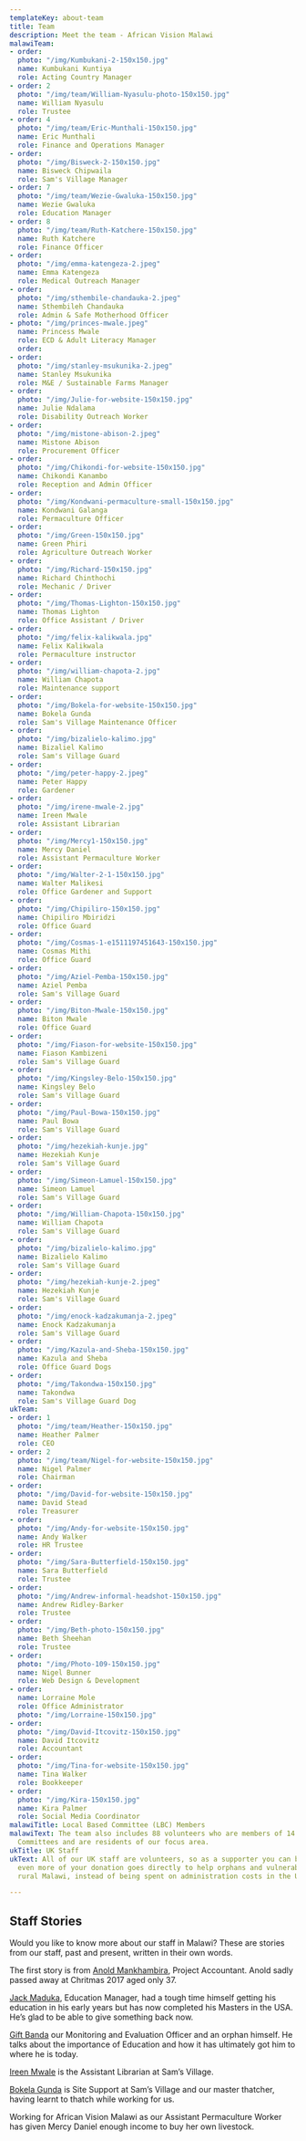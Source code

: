 ```yaml
---
templateKey: about-team
title: Team
description: Meet the team - African Vision Malawi
malawiTeam:
- order: 
  photo: "/img/Kumbukani-2-150x150.jpg"
  name: Kumbukani Kuntiya
  role: Acting Country Manager
- order: 2
  photo: "/img/team/William-Nyasulu-photo-150x150.jpg"
  name: William Nyasulu
  role: Trustee
- order: 4
  photo: "/img/team/Eric-Munthali-150x150.jpg"
  name: Eric Munthali
  role: Finance and Operations Manager
- order: 
  photo: "/img/Bisweck-2-150x150.jpg"
  name: Bisweck Chipwaila
  role: Sam's Village Manager
- order: 7
  photo: "/img/team/Wezie-Gwaluka-150x150.jpg"
  name: Wezie Gwaluka
  role: Education Manager
- order: 8
  photo: "/img/team/Ruth-Katchere-150x150.jpg"
  name: Ruth Katchere
  role: Finance Officer
- order: 
  photo: "/img/emma-katengeza-2.jpeg"
  name: Emma Katengeza
  role: Medical Outreach Manager
- order: 
  photo: "/img/sthembile-chandauka-2.jpeg"
  name: Sthembileh Chandauka
  role: Admin & Safe Motherhood Officer
- photo: "/img/princes-mwale.jpeg"
  name: Princess Mwale
  role: ECD & Adult Literacy Manager
  order: 
- order: 
  photo: "/img/stanley-msukunika-2.jpeg"
  name: Stanley Msukunika
  role: M&E / Sustainable Farms Manager
- order: 
  photo: "/img/Julie-for-website-150x150.jpg"
  name: Julie Ndalama
  role: Disability Outreach Worker
- order: 
  photo: "/img/mistone-abison-2.jpeg"
  name: Mistone Abison
  role: Procurement Officer
- order: 
  photo: "/img/Chikondi-for-website-150x150.jpg"
  name: Chikondi Kanambo
  role: Reception and Admin Officer
- order: 
  photo: "/img/Kondwani-permaculture-small-150x150.jpg"
  name: Kondwani Galanga
  role: Permaculture Officer
- order: 
  photo: "/img/Green-150x150.jpg"
  name: Green Phiri
  role: Agriculture Outreach Worker
- order: 
  photo: "/img/Richard-150x150.jpg"
  name: Richard Chinthochi
  role: Mechanic / Driver
- order: 
  photo: "/img/Thomas-Lighton-150x150.jpg"
  name: Thomas Lighton
  role: Office Assistant / Driver
- order: 
  photo: "/img/felix-kalikwala.jpg"
  name: Felix Kalikwala
  role: Permaculture instructor
- order: 
  photo: "/img/william-chapota-2.jpg"
  name: William Chapota
  role: Maintenance support
- order: 
  photo: "/img/Bokela-for-website-150x150.jpg"
  name: Bokela Gunda
  role: Sam's Village Maintenance Officer
- order: 
  photo: "/img/bizalielo-kalimo.jpg"
  name: Bizaliel Kalimo
  role: Sam's Village Guard
- order: 
  photo: "/img/peter-happy-2.jpeg"
  name: Peter Happy
  role: Gardener
- order: 
  photo: "/img/irene-mwale-2.jpg"
  name: Ireen Mwale
  role: Assistant Librarian
- order: 
  photo: "/img/Mercy1-150x150.jpg"
  name: Mercy Daniel
  role: Assistant Permaculture Worker
- order: 
  photo: "/img/Walter-2-1-150x150.jpg"
  name: Walter Malikesi
  role: Office Gardener and Support
- order: 
  photo: "/img/Chipiliro-150x150.jpg"
  name: Chipiliro Mbiridzi
  role: Office Guard
- order: 
  photo: "/img/Cosmas-1-e1511197451643-150x150.jpg"
  name: Cosmas Mithi
  role: Office Guard
- order: 
  photo: "/img/Aziel-Pemba-150x150.jpg"
  name: Aziel Pemba
  role: Sam's Village Guard
- order: 
  photo: "/img/Biton-Mwale-150x150.jpg"
  name: Biton Mwale
  role: Office Guard
- order: 
  photo: "/img/Fiason-for-website-150x150.jpg"
  name: Fiason Kambizeni
  role: Sam's Village Guard
- order: 
  photo: "/img/Kingsley-Belo-150x150.jpg"
  name: Kingsley Belo
  role: Sam's Village Guard
- order: 
  photo: "/img/Paul-Bowa-150x150.jpg"
  name: Paul Bowa
  role: Sam's Village Guard
- order: 
  photo: "/img/hezekiah-kunje.jpg"
  name: Hezekiah Kunje
  role: Sam's Village Guard
- order: 
  photo: "/img/Simeon-Lamuel-150x150.jpg"
  name: Simeon Lamuel
  role: Sam's Village Guard
- order: 
  photo: "/img/William-Chapota-150x150.jpg"
  name: William Chapota
  role: Sam's Village Guard
- order: 
  photo: "/img/bizalielo-kalimo.jpg"
  name: Bizalielo Kalimo
  role: Sam's Village Guard
- order: 
  photo: "/img/hezekiah-kunje-2.jpeg"
  name: Hezekiah Kunje
  role: Sam's Village Guard
- order: 
  photo: "/img/enock-kadzakumanja-2.jpeg"
  name: Enock Kadzakumanja
  role: Sam's Village Guard
- order: 
  photo: "/img/Kazula-and-Sheba-150x150.jpg"
  name: Kazula and Sheba
  role: Office Guard Dogs
- order: 
  photo: "/img/Takondwa-150x150.jpg"
  name: Takondwa
  role: Sam's Village Guard Dog
ukTeam:
- order: 1
  photo: "/img/team/Heather-150x150.jpg"
  name: Heather Palmer
  role: CEO
- order: 2
  photo: "/img/team/Nigel-for-website-150x150.jpg"
  name: Nigel Palmer
  role: Chairman
- order: 
  photo: "/img/David-for-website-150x150.jpg"
  name: David Stead
  role: Treasurer
- order: 
  photo: "/img/Andy-for-website-150x150.jpg"
  name: Andy Walker
  role: HR Trustee
- order: 
  photo: "/img/Sara-Butterfield-150x150.jpg"
  name: Sara Butterfield
  role: Trustee
- order: 
  photo: "/img/Andrew-informal-headshot-150x150.jpg"
  name: Andrew Ridley-Barker
  role: Trustee
- order: 
  photo: "/img/Beth-photo-150x150.jpg"
  name: Beth Sheehan
  role: Trustee
- order: 
  photo: "/img/Photo-109-150x150.jpg"
  name: Nigel Bunner
  role: Web Design & Development
- order: 
  name: Lorraine Mole
  role: Office Administrator
  photo: "/img/Lorraine-150x150.jpg"
- order: 
  photo: "/img/David-Itcovitz-150x150.jpg"
  name: David Itcovitz
  role: Accountant
- order: 
  photo: "/img/Tina-for-website-150x150.jpg"
  name: Tina Walker
  role: Bookkeeper
- order: 
  photo: "/img/Kira-150x150.jpg"
  name: Kira Palmer
  role: Social Media Coordinator
malawiTitle: Local Based Committee (LBC) Members
malawiText: The team also includes 88 volunteers who are members of 14 Locally Based
  Committees and are residents of our focus area.
ukTitle: UK Staff
ukText: All of our UK staff are volunteers, so as a supporter you can be sure that
  even more of your donation goes directly to help orphans and vulnerable people in
  rural Malawi, instead of being spent on administration costs in the UK.

---
```

## Staff Stories

Would you like to know more about our staff in Malawi? These are stories from our staff, past and present, written in their own words.

The first story is from [Anold Mankhambira](/about-us/team/staff-stories/anold-mankambira/), Project Accountant. Anold sadly passed away at Chritmas 2017 aged only 37.

[Jack Maduka](/about-us/team/staff-stories/jack-maduka/), Education Manager, had a tough time himself getting his education in his early years but has now completed his Masters in the USA. He’s glad to be able to give something back now.

[Gift Banda](/about-us/team/staff-stories/gift-banda/) our Monitoring and Evaluation Officer and an orphan himself. He talks about the importance of Education and how it has ultimately got him to where he is today.

[Ireen Mwale](/about-us/team/staff-stories/ireen-mwale/) is the Assistant Librarian at Sam’s Village.

[Bokela Gunda](/about-us/team/staff-stories/bokela-gunda/) is Site Support at Sam’s Village and our master thatcher, having learnt to thatch while working for us.

Working for African Vision Malawi as our Assistant Permaculture Worker has given Mercy Daniel enough income to buy her own livestock.